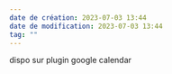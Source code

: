 ```yaml
---
date de création: 2023-07-03 13:44
date de modification: 2023-07-03 13:44
tag: ""
---
```

dispo sur plugin google calendar
